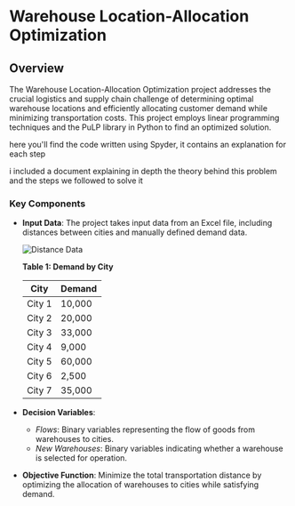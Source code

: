 # Warehouse Location-Allocation Optimization

## Overview

The Warehouse Location-Allocation Optimization project addresses the crucial logistics and supply chain challenge of determining optimal warehouse locations and efficiently allocating customer demand while minimizing transportation costs. This project employs linear programming techniques and the PuLP library in Python to find an optimized solution.

here you'll find the code written using Spyder, it contains an explanation for each step

i included a document explaining in depth the theory behind this problem and the steps we followed to solve it

### Key Components

- **Input Data**: The project takes input data from an Excel file, including distances between cities and manually defined demand data.

   ![Distance Data](images/dist.jpg)

   **Table 1: Demand by City**
   
   | City    | Demand   |
   | ------- | -------- |
   | City 1  | 10,000   |
   | City 2  | 20,000   |
   | City 3  | 33,000   |
   | City 4  | 9,000    |
   | City 5  | 60,000   |
   | City 6  | 2,500    |
   | City 7  | 35,000   |

- **Decision Variables**:

   - *Flows*: Binary variables representing the flow of goods from warehouses to cities.
   - *New Warehouses*: Binary variables indicating whether a warehouse is selected for operation.

- **Objective Function**: Minimize the total transportation distance by optimizing the allocation of warehouses to cities while satisfying demand.


